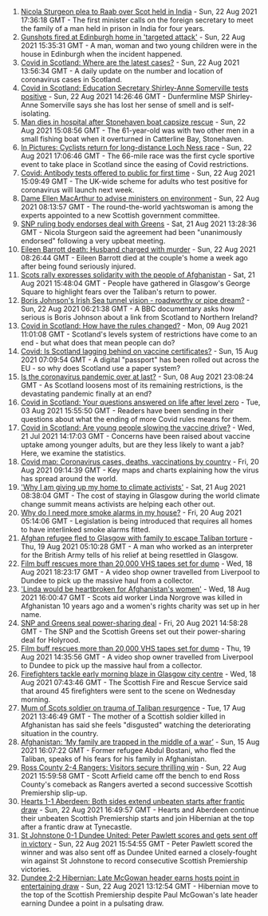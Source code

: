 1. [Nicola Sturgeon plea to Raab over Scot held in India](https://www.bbc.co.uk/news/uk-scotland-58272701) - Sun, 22 Aug 2021 17:36:18 GMT - The first minister calls on the foreign secretary to meet the family of a man held in prison in India for four years.
2. [Gunshots fired at Edinburgh home in 'targeted attack'](https://www.bbc.co.uk/news/uk-scotland-edinburgh-east-fife-58297984) - Sun, 22 Aug 2021 15:35:31 GMT - A man, woman and two young children were in the house in Edinburgh when the incident happened.
3. [Covid in Scotland: Where are the latest cases?](https://www.bbc.co.uk/news/uk-scotland-53511877) - Sun, 22 Aug 2021 13:56:34 GMT - A daily update on the number and location of coronavirus cases in Scotland.
4. [Covid in Scotland: Education Secretary Shirley-Anne Somerville tests positive](https://www.bbc.co.uk/news/uk-scotland-scotland-politics-58299376) - Sun, 22 Aug 2021 14:26:46 GMT - Dunfermline MSP Shirley-Anne Somerville says she has lost her sense of smell and is self-isolating.
5. [Man dies in hospital after Stonehaven boat capsize rescue](https://www.bbc.co.uk/news/uk-scotland-north-east-orkney-shetland-58299011) - Sun, 22 Aug 2021 15:08:56 GMT - The 61-year-old was with two other men in a small fishing boat when it overturned in Catterline Bay, Stonehaven.
6. [In Pictures: Cyclists return for long-distance Loch Ness race](https://www.bbc.co.uk/news/uk-scotland-highlands-islands-58299528) - Sun, 22 Aug 2021 17:06:46 GMT - The 66-mile race was the first cycle sportive event to take place in Scotland since the easing of Covid restrictions.
7. [Covid: Antibody tests offered to public for first time](https://www.bbc.co.uk/news/uk-58293249) - Sun, 22 Aug 2021 15:09:49 GMT - The UK-wide scheme for adults who test positive for coronavirus will launch next week.
8. [Dame Ellen MacArthur to advise ministers on environment](https://www.bbc.co.uk/news/uk-scotland-scotland-politics-58293053) - Sun, 22 Aug 2021 08:13:57 GMT - The round-the-world yachtswoman is among the experts appointed to a new Scottish government committee.
9. [SNP ruling body endorses deal with Greens](https://www.bbc.co.uk/news/uk-scotland-58293047) - Sat, 21 Aug 2021 13:28:36 GMT - Nicola Sturgeon said the agreement had been "unanimously endorsed" following a very upbeat meeting.
10. [Eileen Barrott death: Husband charged with murder](https://www.bbc.co.uk/news/uk-england-leeds-58291273) - Sun, 22 Aug 2021 08:26:44 GMT - Eileen Barrott died at the couple's home a week ago after being found seriously injured.
11. [Scots rally expresses solidarity with the people of Afghanistan](https://www.bbc.co.uk/news/uk-scotland-glasgow-west-58291723) - Sat, 21 Aug 2021 15:48:04 GMT - People have gathered in Glasgow's George Square to highlight fears over the Taliban's return to power.
12. [Boris Johnson's Irish Sea tunnel vision - roadworthy or pipe dream?](https://www.bbc.co.uk/news/uk-northern-ireland-58269437) - Sun, 22 Aug 2021 06:21:38 GMT - A BBC documentary asks how serious is Boris Johnson about a link from Scotland to Northern Ireland?
13. [Covid in Scotland: How have the rules changed?](https://www.bbc.co.uk/news/uk-scotland-53166816) - Mon, 09 Aug 2021 11:01:08 GMT - Scotland's levels system of restrictions have come to an end - but what does that mean people can do?
14. [Covid: Is Scotland lagging behind on vaccine certificates?](https://www.bbc.co.uk/news/uk-scotland-57519070) - Sun, 15 Aug 2021 07:09:54 GMT - A digital "passport" has been rolled out across the EU - so why does Scotland use a paper system?
15. [Is the coronavirus pandemic over at last?](https://www.bbc.co.uk/news/uk-scotland-58112939) - Sun, 08 Aug 2021 23:08:24 GMT - As Scotland loosens most of its remaining restrictions, is the devastating pandemic finally at an end?
16. [Covid in Scotland: Your questions answered on life after level zero](https://www.bbc.co.uk/news/uk-scotland-58071989) - Tue, 03 Aug 2021 15:55:50 GMT - Readers have been sending in their questions about what the ending of more Covid rules means for them.
17. [Covid in Scotland: Are young people slowing the vaccine drive?](https://www.bbc.co.uk/news/uk-scotland-57915106) - Wed, 21 Jul 2021 14:17:03 GMT - Concerns have been raised about vaccine uptake among younger adults, but are they less likely to want a jab? Here, we examine the statistics.
18. [Covid map: Coronavirus cases, deaths, vaccinations by country](https://www.bbc.co.uk/news/world-51235105) - Fri, 20 Aug 2021 09:14:39 GMT - Key maps and charts explaining how the virus has spread around the world.
19. ['Why I am giving up my home to climate activists'](https://www.bbc.co.uk/news/uk-scotland-58279470) - Sat, 21 Aug 2021 08:38:04 GMT - The cost of staying in Glasgow during the world climate change summit means activists are helping each other out.
20. [Why do I need more smoke alarms in my house?](https://www.bbc.co.uk/news/uk-scotland-58268855) - Fri, 20 Aug 2021 05:14:06 GMT - Legislation is being introduced that requires all homes to have interlinked smoke alarms fitted.
21. [Afghan refugee fled to Glasgow with family to escape Taliban torture](https://www.bbc.co.uk/news/uk-scotland-58256884) - Thu, 19 Aug 2021 05:10:28 GMT - A man who worked as an interpreter for the British Army tells of his relief at being resettled in Glasgow.
22. [Film buff rescues more than 20,000 VHS tapes set for dump](https://www.bbc.co.uk/news/uk-scotland-tayside-central-58261702) - Wed, 18 Aug 2021 18:23:17 GMT - A video shop owner travelled from Liverpool to Dundee to pick up the massive haul from a collector.
23. ['Linda would be heartbroken for Afghanistan's women'](https://www.bbc.co.uk/news/uk-scotland-highlands-islands-58256706) - Wed, 18 Aug 2021 16:00:47 GMT - Scots aid worker Linda Norgrove was killed in Afghanistan 10 years ago and a women's rights charity was set up in her name.
24. [SNP and Greens seal power-sharing deal](https://www.bbc.co.uk/news/uk-scotland-58281867) - Fri, 20 Aug 2021 14:58:28 GMT - The SNP and the Scottish Greens set out their power-sharing deal for Holyrood.
25. [Film buff rescues more than 20,000 VHS tapes set for dump](https://www.bbc.co.uk/news/uk-scotland-tayside-central-58273051) - Thu, 19 Aug 2021 14:35:56 GMT - A video shop owner travelled from Liverpool to Dundee to pick up the massive haul from a collector.
26. [Firefighters tackle early morning blaze in Glasgow city centre](https://www.bbc.co.uk/news/uk-scotland-58255126) - Wed, 18 Aug 2021 07:43:46 GMT - The Scottish Fire and Rescue Service said that around 45 firefighters were sent to the scene on Wednesday morning.
27. [Mum of Scots soldier on trauma of Taliban resurgence](https://www.bbc.co.uk/news/uk-scotland-58247951) - Tue, 17 Aug 2021 13:46:49 GMT - The mother of a Scottish soldier killed in Afghanistan has said she feels "disgusted" watching the deteriorating situation in the country.
28. [Afghanistan: ‘My family are trapped in the middle of a war’](https://www.bbc.co.uk/news/uk-scotland-58224887) - Sun, 15 Aug 2021 16:07:22 GMT - Former refugee Abdul Bostani, who fled the Taliban, speaks of his fears for his family in Afghanistan.
29. [Ross County 2-4 Rangers: Visitors secure thrilling win](https://www.bbc.co.uk/sport/football/58215750) - Sun, 22 Aug 2021 15:59:58 GMT - Scott Arfield came off the bench to end Ross County's comeback as Rangers averted a second successive Scottish Premiership slip-up.
30. [Hearts 1-1 Aberdeen: Both sides extend unbeaten starts after frantic draw](https://www.bbc.co.uk/sport/football/58215743) - Sun, 22 Aug 2021 16:49:57 GMT - Hearts and Aberdeen continue their unbeaten Scottish Premiership starts and join Hibernian at the top after a frantic draw at Tynecastle.
31. [St Johnstone 0-1 Dundee United: Peter Pawlett scores and gets sent off in victory](https://www.bbc.co.uk/sport/football/58215757) - Sun, 22 Aug 2021 15:54:55 GMT - Peter Pawlett scored the winner and was also sent off as Dundee United earned a closely-fought win against St Johnstone to record consecutive Scottish Premiership victories.
32. [Dundee 2-2 Hibernian: Late McGowan header earns hosts point in entertaining draw](https://www.bbc.co.uk/sport/football/58215736) - Sun, 22 Aug 2021 13:12:54 GMT - Hibernian move to the top of the Scottish Premiership despite Paul McGowan's late header earning Dundee a point in a pulsating draw.
